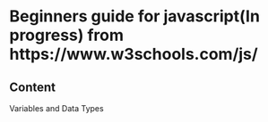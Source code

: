 <h1>Beginners guide for javascript(In progress) from https://www.w3schools.com/js/</h1>
<h2>Content</h2>
Variables and Data Types